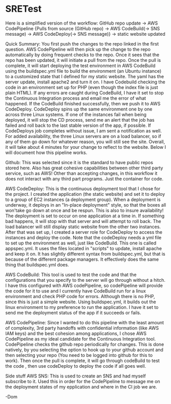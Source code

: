 # SRETest
Here is a simplified version of the workflow:
GitHub repo update -> AWS CodePipeline {Pulls from source (GitHub repo) -> AWS CodeBuild(-> SNS message) -> AWS CodeDeploy(-> SNS message)} -> static website updated

Quick Summary:
You first push the changes to the repo linked in the first question. AWS CodePipeline will then pick up the change to the repo automatically by doing frequent checks to the repo. Once it sees that the repo has been updated, it will initiate a pull from the repo. Once the pull is complete, 
it will start deploying the test environment in AWS CodeBuild using the buildspec.yml file to build the environment (an Ubuntu instance) to a customized state that I defined for my static website. The yaml has the server update, install apache2 and turn it on. I have Codebuild checking the 
code in an environment set up for PHP (even though the index file is just plain HTML). If any errors are caught during CodeBuild, I have it set to stop the Continuous Integration process and email me the error of what happened. If the CodeBuild finished successfully, then we push it to AWS 
CodeDeploy. CodeDeploy spins up the same environment one by one across three Linux systems. If one of the instances fail when being deployed, it will stop the CD process, send me an alert that the job has failed and roll back to the last stable version of the app, if possible. If CodeDeploys 
job completes without issue, I am sent a notification as well. For added availability, the three Linux servers are on a load balancer, so if any of them go down for whatever reason, you will still see the site. Overall, it will take about 4 minutes for your change to reflect to the website.
Below I will document how this pipeline works.

Github:
This was selected since it is the standard to have public repos stored here. Also has great cohesive capabilities between other third party service, such as AWS! Other than accepting changes, in this workflow it does not interact with any third part programs. Just the container for code.

AWS CodeDeploy:
This is the continuous deployment tool that I chose for the project. I created the application (the static website) and set it to deploy to a group of EC2 instances (a deployment group). When a deployment is underway, it deploys in an "In-place deployment" style, so that the boxes all won'take
go down at once and be respun. This is also to insure availability! The deployment is set to occur on one application at a time in. If something bad happens, it will stop with that server and will attempt to roll back. The load balancer will still display static website from the other two instances.
After that was set up, I created a server role for CodeDeploy to access the instances and deploy the code. Note that the codeDeploy needs a yml file to set up the environment as well, just like CodeBuild. This one is called appspec.yml. It uses the files located in "scripts" to update, install
apache and keep it on. It has slightly different syntax from buildspec.yml, but that is because of the different package managers. It effectively does the same thing that buildspec.yml does. 

AWS CodeBuild:
This tool is used to test the code and that the configurations that you specify to the server will go through without a hitch. I have this configured with AWS codePipeline, so codePipeline will provide the code for it to use and I currently have CodeBuild
run for a linux environment and check PHP code for errors. Although there is no PHP, since this is just a simple website. Using buildspec.yml, it builds out the linux environment to my preference to run the application. I have it set to send me the deployment
status of the app if it succeeds or fails.

AWS CodePipeline:
Since I wanted to do this pipeline with the least amount of complexity, 3rd party handoffs with confidential information (like AWS IAM keys) and the best cohesion among applications, I chose AWS CodePipeline as my ideal candidate for the Continuous Integration tool.
CodePipeline checks the github repo periodically for changes. This is done natively, by you selecting the option to hook up to your github account and then selecting your repo (You need to be logged into github for this to work). Then
once the pull is complete, it will go through codeBuild to test the code , then use codeDeploy to deploy the code if all goes well.

Side stuff
AWS SNS:
This is used to create an SNS and had myself subscribe to it. Used this in order for the CodePipeline to message me on the deployment states of my epplication and where in the CI job we are.
 
 -Dom
